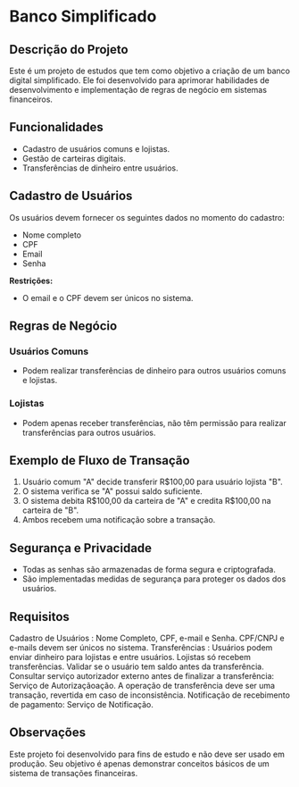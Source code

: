 # Banco Simplificado

## Descrição do Projeto
Este é um projeto de estudos que tem como objetivo a criação de um banco digital simplificado. Ele foi desenvolvido para aprimorar habilidades de desenvolvimento e implementação de regras de negócio em sistemas financeiros.

## Funcionalidades
- Cadastro de usuários comuns e lojistas.
- Gestão de carteiras digitais.
- Transferências de dinheiro entre usuários.

## Cadastro de Usuários
Os usuários devem fornecer os seguintes dados no momento do cadastro:
- Nome completo
- CPF
- Email
- Senha

**Restrições:**
- O email e o CPF devem ser únicos no sistema.

## Regras de Negócio

### Usuários Comuns
- Podem realizar transferências de dinheiro para outros usuários comuns e lojistas.

### Lojistas
- Podem apenas receber transferências, não têm permissão para realizar transferências para outros usuários.

## Exemplo de Fluxo de Transação
1. Usuário comum "A" decide transferir R$100,00 para usuário lojista "B".
2. O sistema verifica se "A" possui saldo suficiente.
3. O sistema debita R$100,00 da carteira de "A" e credita R$100,00 na carteira de "B".
4. Ambos recebem uma notificação sobre a transação.

## Segurança e Privacidade
- Todas as senhas são armazenadas de forma segura e criptografada.
- São implementadas medidas de segurança para proteger os dados dos usuários.

## Requisitos
Cadastro de Usuários : Nome Completo, CPF, e-mail e Senha. CPF/CNPJ e e-mails devem ser únicos no sistema.
Transferências :
Usuários podem enviar dinheiro para lojistas e entre usuários.
Lojistas só recebem transferências.
Validar se o usuário tem saldo antes da transferência.
Consultar serviço autorizador externo antes de finalizar a transferência: Serviço de Autorizaçãoação.
A operação de transferência deve ser uma transação, revertida em caso de inconsistência.
Notificação de recebimento de pagamento: Serviço de Notificação.

## Observações
Este projeto foi desenvolvido para fins de estudo e não deve ser usado em produção. Seu objetivo é apenas demonstrar conceitos básicos de um sistema de transações financeiras.
